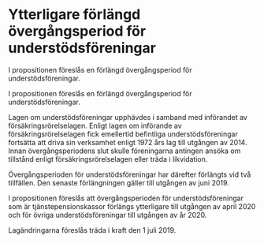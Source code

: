 # Ytterligare förlängd övergångsperiod för understödsföreningar

I propositionen föreslås en förlängd övergångsperiod för understödsföreningar.

I propositionen föreslås en förlängd övergångsperiod för understödsföreningar.

Lagen om understödsföreningar upphävdes i samband med
införandet av försäkringsrörelselagen. Enligt lagen om införande av försäkringsrörelselagen fick emellertid befintliga understödsföreningar fortsätta att driva sin verksamhet enligt 1972 års lag till utgången av 2014. Innan övergångsperiodens slut skulle föreningarna antingen ansöka om tillstånd enligt försäkringsrörelselagen eller träda i likvidation.

Övergångsperioden för understödsföreningar har därefter förlängts vid
två tillfällen. Den senaste förlängningen gäller till utgången av juni 2019.

I propositionen föreslås att övergångsperioden för understödsföreningar som är tjänstepensionskassor förlängs ytterligare till utgången av april 2020 och för övriga understödsföreningar till utgången av år 2020.

Lagändringarna föreslås träda i kraft den 1 juli 2019.
